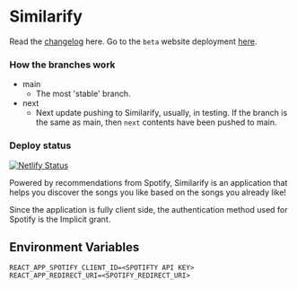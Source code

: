 # Similarify

Read the [changelog](./src/CHANGELOG.md) here.
Go to the `beta` website deployment [here](https://next--similarify.netlify.app/).

### How the branches work
-   main
    -   The most 'stable' branch.
-   next
    -   Next update pushing to Similarify, usually, in testing. If the branch is the same as main, then `next` contents have been pushed to main.

### Deploy status
[![Netlify Status](https://api.netlify.com/api/v1/badges/583fef5b-fa3f-4df3-af2f-3f53419dbc50/deploy-status)](https://app.netlify.com/sites/similarify/deploys)

Powered by recommendations from Spotify, Similarify is an application that helps you discover the songs you like based on the songs you already like!



Since the application is fully client side, the authentication method used for Spotify is the Implicit grant.

## Environment Variables
```
REACT_APP_SPOTIFY_CLIENT_ID=<SPOTIFTY API KEY>
REACT_APP_REDIRECT_URI=<SPOTIFY_REDIRECT_URI>
```